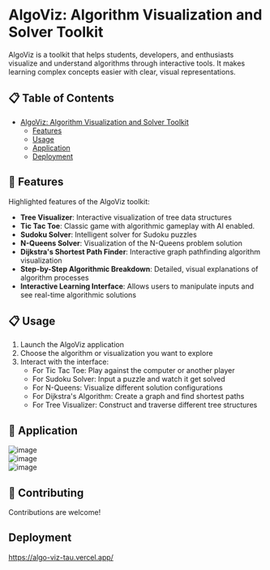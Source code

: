 # AlgoViz: Algorithm Visualization and Solver Toolkit
AlgoViz is a toolkit that helps students, developers, and enthusiasts visualize and understand algorithms through interactive tools. It makes learning complex concepts easier with clear, visual representations.

## 📋 Table of Contents
- [AlgoViz: Algorithm Visualization and Solver Toolkit](#algoviz-algorithm-visualization-and-solver-toolkit)
  - [Features](#-features)
  - [Usage](#-usage)
  - [Application](#application)
  - [Deployment](#deployment)

## 🧐 Features

Highlighted features of the AlgoViz toolkit:
* **Tree Visualizer**: Interactive visualization of tree data structures
* **Tic Tac Toe**: Classic game with algorithmic gameplay with AI enabled.
* **Sudoku Solver**: Intelligent solver for Sudoku puzzles
* **N-Queens Solver**: Visualization of the N-Queens problem solution
* **Dijkstra's Shortest Path Finder**: Interactive graph pathfinding algorithm visualization
* **Step-by-Step Algorithmic Breakdown**: Detailed, visual explanations of algorithm processes
* **Interactive Learning Interface**: Allows users to manipulate inputs and see real-time algorithmic solutions


## 📋 Usage

1. Launch the AlgoViz application
2. Choose the algorithm or visualization you want to explore
3. Interact with the interface:
   - For Tic Tac Toe: Play against the computer or another player
   - For Sudoku Solver: Input a puzzle and watch it get solved
   - For N-Queens: Visualize different solution configurations
   - For Dijkstra's Algorithm: Create a graph and find shortest paths
   - For Tree Visualizer: Construct and traverse different tree structures
  
## 📸 Application
![image](https://github.com/user-attachments/assets/33c06b91-fbea-45cf-a824-ab72da0ae0d2)
<br>
![image](https://github.com/user-attachments/assets/90aefa58-867f-4e0e-99a3-6323c58d6774)
<br>
![image](https://github.com/user-attachments/assets/b3f36e62-75a1-41e8-9910-2a4cff31d03c)



## 🤝 Contributing

Contributions are welcome!

## Deployment

https://algo-viz-tau.vercel.app/

